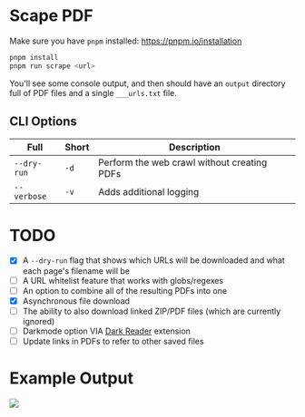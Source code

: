 # Scape PDF

Make sure you have `pnpm` installed: https://pnpm.io/installation

```sh
pnpm install
pnpm run scrape <url>
```

You'll see some console output, and then should have an `output` directory full of PDF files and a single `___urls.txt` file.

## CLI Options
| Full | Short | Description |
|--|--|--|
| `--dry-run` | `-d` | Perform the web crawl without creating PDFs |
| `--verbose` | `-v` | Adds additional logging |

# TODO

- [X] A `--dry-run` flag that shows which URLs will be downloaded and what each page's filename will be
- [ ] A URL whitelist feature that works with globs/regexes
- [ ] An option to combine all of the resulting PDFs into one
- [X] Asynchronous file download
- [ ] The ability to also download linked ZIP/PDF files (which are currently ignored)
- [ ] Darkmode option VIA [Dark Reader](https://playwright.dev/docs/chrome-extensions) extension
- [ ] Update links in PDFs to refer to other saved files

# Example Output

![](./scrape-pdf-output-demo.gif)